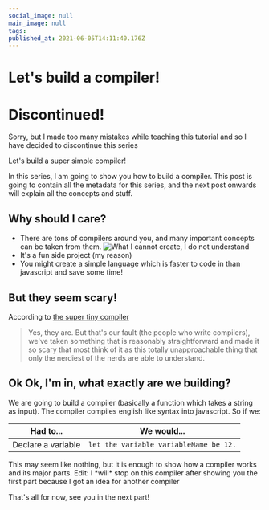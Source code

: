 ```yaml
---
social_image: null
main_image: null
tags: 
published_at: 2021-06-05T14:11:40.176Z
---
```


# Let's build a compiler!

# Discontinued! 
Sorry, but I made too many mistakes while teaching this tutorial and so I have decided to discontinue this series

Let's build a super simple compiler!

In this series, I am going to show you how to build a compiler. This post is going to contain all the metadata for this series, and the next post onwards will explain all the concepts and stuff.

## Why should I care?

- There are tons of compilers around you, and many important concepts can be taken from them.
  ![What I cannot create, I do not understand](https://pbs.twimg.com/media/DeC-SV5W4AEDegt.png)
- It's a fun side project (my reason)
- You might create a simple language which is faster to code in than javascript and save some time!

## But they seem scary!

According to [the super tiny compiler](https://github.com/jamiebuilds/the-super-tiny-compiler#but-compilers-are-scary)

> Yes, they are. But that's our fault (the people who write compilers), we've taken something that is reasonably straightforward and made it so scary that most think of it as this totally unapproachable thing that only the nerdiest of the nerds are able to understand.

## Ok Ok, I'm in, what exactly are we building?

We are going to build a compiler (basically a function which takes a string as input). The compiler compiles english like syntax into javascript. So if we:

|      Had to...     |      We would...      |
|--------------------|-----------------------|
| Declare a variable | `let the variable variableName be 12.` |

This may seem like nothing, but it is enough to show how a compiler works and its major parts. Edit: I \*will\* stop on this compiler after showing you the first part because I got an idea for another compiler

That's all for now, see you in the next part!